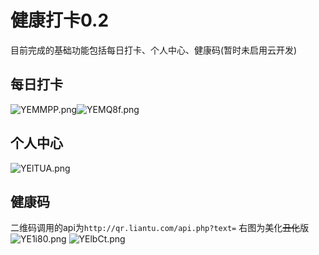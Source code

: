 # 健康打卡0.2
目前完成的基础功能包括每日打卡、个人中心、健康码(暂时未启用云开发)
## 每日打卡
![YEMMPP.png](https://s1.ax1x.com/2020/05/06/YEMMPP.png)![YEMQ8f.png](https://s1.ax1x.com/2020/05/06/YEMQ8f.png)
## 个人中心
![YElTUA.png](https://s1.ax1x.com/2020/05/06/YElTUA.png)
## 健康码
二维码调用的api为`http://qr.liantu.com/api.php?text=`
右图为美化~~丑化~~版
<br/>
![YE1i80.png](https://s1.ax1x.com/2020/05/06/YE1i80.png) ![YElbCt.png](https://s1.ax1x.com/2020/05/06/YElbCt.png)
